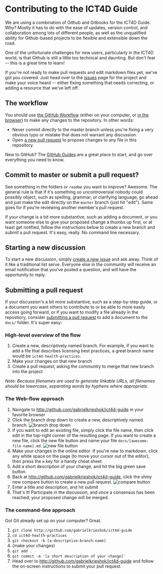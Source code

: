 # Contributing to the ICT4D Guide

We are using a combination of Github and Gitbooks for the ICT4D Guide. Why? Mostly it has to do with the ease of updates, version control, and collaboration among lots of different people, as well as the unqualified ability for Github-based projects to be flexible and extensible down the road.

One of the unfortunate challenges for new users, particularly in the ICT4D world, is that Github is still a little too technical and daunting. But don't fear -- this is a great time to learn!

If you're not ready to make pull requests and edit markdown files yet, we've got you covered. Just head over to the [issues](https://github.com/gabrielkrieshok/ict4d-guide/issues) page for the project and make your voice heard -- either fixing something that needs correcting, or adding a resource that we've left off.



## The workflow

You should use [the GitHub Workflow](https://guides.github.com/introduction/flow/) (either on your computer, or [in the browser](https://github.com/blog/1557-github-flow-in-the-browser)) to make any changes to the repository. In other words:

* Never commit directly to the master branch unless you're fixing a very obvious typo or mistake that does not warrant any discussion.
* Open [a new pull request](https://github.com/gabrielkrieshok/ict4d-guide/compare) to propose changes to any file in this repository.

New to GitHub? The [GitHub Guides](http://guides.github.com) are a great place to start, and go over everything you need to know.

## Commit to master or submit a pull request?

See something in the folders or `readme` you want to improve? Awesome. The general rule is that if it's something so uncontroversial nobody could possibly object, such as spelling, grammar, or clarifying language, go ahead and just make the edit directly on the `master` branch (just hit "edit"). Same goes for if you're reviewing another member's pull request.

If your change is a bit more substantive, such as adding a document, or you want someone else to give your proposed change a thumbs up first, or at least get notified, follow the instructions below to create a new branch and submit a pull request. It's easy, really. No command line necessary.

## Starting a new discussion

To start a new discussion, simply [create a new issue](https://github.com/gabrielkrieshok/ict4d-guide/issues/new) and ask away. Think of it like a traditional list serve. Everyone else in the community will receive an email notification that you've posted a question, and will have the opportunity to reply.

## Submitting a pull request

If your discussion's a bit more substantive, such as a step-by-step guide, or a document you want others to contribute to or be able to more easily access going forward, or if you want to modify a file already in the repostiory, consider [submitting a pull request](https://help.github.com/articles/creating-a-pull-request) to add a document to the `docs/` folder. It's super easy:

### High-level overview of the flow

1. Create a new, descriptively named branch. For example, if you want to add a file that describes licensing best practices, a great branch name would be `ict4d-health-practices`.
2. Make your changes on that new branch
3. Create a pull request, asking the community to merge that new branch into the project

*Note: Because filenames are used to generate linkable URLs, all filenames should be lowercase, separating words by hyphens where appropriate.*

### The Web-flow approach

1. Navigate to http://github.com/gabrielkrieshok/ict4d-guide in your favorite browser
2. Click the branch drop down to create a new, descriptively named branch. ![branch drop down](https://f.cloud.github.com/assets/282759/1035804/61aaff16-0f30-11e3-916b-452a8665425e.png)
3. If you want to edit an existing file, simply click the file name, then click edit in the top-right corner of the resulting page. If you want to create a new file, click the new file button and name your file `docs/[awesome-file-name].md`. ![new file button](https://f.cloud.github.com/assets/282759/1035818/9f60f770-0f30-11e3-9205-0157abee2d75.png)
4. Make your changes in the online editor. If you're new to markdown, click any white space on the page (to move your cursor out of the editor), then press the `m` key for a handy cheat sheet.
5. Add a short description of your change, and hit the big green save button.
6. Back at http://github.com/gabrielkrieshok/ict4d-guide, click the shiny new compare button to create a new pull request. ![compare button](https://f.cloud.github.com/assets/282759/1035855/764a0bf0-0f31-11e3-8c05-ddbe0b56e227.png)
7. Enter a title and description, and hit submit
8. That's it! Participate in the discussion, and once a consensus has been reached, your proposed change will be merged.

### The command-line approach

Got Git already set up on your computer? Great.

1. `git clone http://github.com/gabrielkrieshok/ict4d-guide`
2. `cd ict4d-health-practices`
3. `git checkout -b [a-descriptive-branch-name]`
4. (make your changes)
5. `git add .`
6. `git commit -m '[a short description of your change]'`
7. Head over to http://github.com/gabrielkrieshok/ict4d-guide and follow the on-screen instructions to submit your pull request.